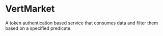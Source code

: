 # VertMarket
A token authentication based service that consumes data and filter them based on a specified predicate. 
